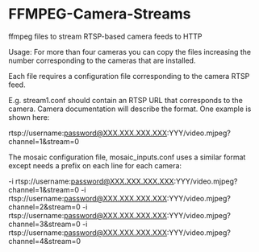 # FFMPEG-Camera-Streams
ffmpeg files to stream RTSP-based camera feeds to HTTP

Usage:
For more than four cameras you can copy the files increasing the number corresponding to the cameras that are installed.

Each file requires a configuration file corresponding to the camera RTSP feed.

E.g. stream1.conf should contain an RTSP URL that corresponds to the camera. Camera documentation will
describe the format.  One example is shown here:

rtsp://username:password@XXX.XXX.XXX.XXX:YYY/video.mjpeg?channel=1&stream=0

The mosaic configuration file, mosaic_inputs.conf uses a similar format except needs a prefix on each line for each camera:

-i rtsp://username:password@XXX.XXX.XXX.XXX:YYY/video.mjpeg?channel=1&stream=0
-i rtsp://username:password@XXX.XXX.XXX.XXX:YYY/video.mjpeg?channel=2&stream=0
-i rtsp://username:password@XXX.XXX.XXX.XXX:YYY/video.mjpeg?channel=3&stream=0
-i rtsp://username:password@XXX.XXX.XXX.XXX:YYY/video.mjpeg?channel=4&stream=0
